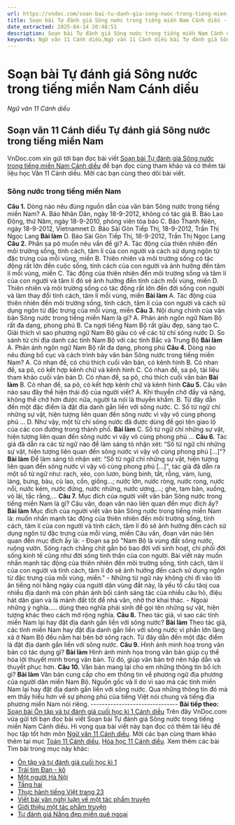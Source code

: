 ```yaml
---
url: https://vndoc.com/soan-bai-tu-danh-gia-song-nuoc-trong-tieng-mien-nam-canh-dieu-298445
title: Soạn bài Tự đánh giá Sông nước trong tiếng miền Nam Cánh diều - Ngữ văn 11 Cánh diều - VnDoc.com
date_extracted: 2025-04-14 20:48:51
description: Soạn bài Tự đánh giá Sông nước trong tiếng miền Nam Cánh diều được VnDoc.com tổng hợp và xin gửi tới bạn đọc cùng tham khảo nhé.
keywords: Ngữ văn 11 Cánh diều,Ngữ văn 11 Cánh diều bài Tự đánh giá Sông nước trong tiếng miền Nam,Soạn văn 11 Cánh diều,văn 11 Cánh diều,soạn văn 11,soạn bài 11 cánh diều,ngữ văn 11 cd,Soạn bài Tự đánh giá Sông nước trong tiếng miền Nam Cánh diều,Soạn bài Tự đánh giá Sông nước trong tiếng miền Nam,Soạn văn Tự đánh giá Sông nước trong tiếng miền Nam,Tự đánh giá Sông nước trong tiếng miền Nam,Sông nước trong tiếng miền Nam
---
```


# Soạn bài Tự đánh giá Sông nước trong tiếng miền Nam Cánh diều
 _Ngữ văn 11 Cánh diều_
## Soạn văn 11 Cánh diều Tự đánh giá Sông nước trong tiếng miền Nam
VnDoc.com xin gửi tới bạn đọc bài viết [Soạn bài Tự đánh giá Sông nước trong tiếng miền Nam Cánh diều](<https://vndoc.com/soan-bai-tu-danh-gia-song-nuoc-trong-tieng-mien-nam-canh-dieu-298445>) để bạn đọc cùng tham khảo và có thêm tài liệu học Văn 11 Cánh diều. Mời các bạn cùng theo dõi bài viết.
### Sông nước trong tiếng miền Nam
**Câu 1.** Dòng nào nêu đúng nguồn dẫn của văn bản Sông nước trong tiếng miền Nam?
A. Báo Nhân Dân, ngày 18-9-2012, không có tác giả
B. Báo Lao Động, thứ Năm, ngày 18-9-2010, phóng viên tòa báo
C. Báo Thanh Niên, ngày 18-9-2012, Vietnamnet
D. Báo Sài Gòn Tiếp Thị, 18-9-2012, Trần Thị Ngọc Lang
**Bài làm**
D. Báo Sài Gòn Tiếp Thị, 18-9-2012, Trần Thị Ngọc Lang
**Câu 2.** Phần sa pô muốn nêu vấn đề gì?
A. Tác động của thiên nhiên đến môi trường sống, tính cách, tâm lí của con người và cách sử dụng ngôn từ đặc trưng của mỗi vùng, miền
B. Thiên nhiên và môi trường sống có tác động rất lớn đến cuộc sống, tính cách của con người và ảnh hưởng đến tâm lí mỗi vùng, miền
C. Tác động của thiên nhiên đến môi trường sống và tâm lí của con người và tâm lí đó sẽ ảnh hưởng đến tính cách mỗi vùng, miền
D. Thiên nhiên và môi trường sống có tác động rất lớn đến đời sống con người và làm thay đổi tính cách, tâm lí mỗi vùng, miền
**Bài làm**
A. Tác động của thiên nhiên đến môi trường sống, tính cách, tâm lí của con người và cách sử dụng ngôn từ đặc trưng của mỗi vùng, miền
**Câu 3.** Nội dung chính của văn bản Sông nước trong tiếng miền Nam là gì?
A. Phản ánh ngôn ngữ Nam Bộ rất đa dạng, phong phú
B. Ca ngợi tiếng Nam Bộ rất giàu đẹp, sáng tạo
C. Giải thích vì sao phương ngữ Nam Bộ giàu có về các từ chỉ sông nước
D. So sánh từ chỉ địa danh các tỉnh Nam Bộ với các tỉnh Bắc và Trung Bộ
**Bài làm**
A. Phản ánh ngôn ngữ Nam Bộ rất đa dạng, phong phú
**Câu 4.** Dòng nào nêu đúng bố cục và cách trình bày văn bản Sông nước trong tiếng miền Nam?
A. Có nhan đề, có chú thích cuối văn bản, có kênh hình
B. Có nhan đề, sa pô, có kết hợp kênh chữ và kênh hình
C. Có nhan đề, sa pô, tài liệu tham khảo cuối văn bản
D. Có nhan đề, sa pô, chú thích cuối văn bản
**Bài làm**
B. Có nhan đề, sa pô, có kết hợp kênh chữ và kênh hình
**Câu 5.** Câu văn nào sau đây thể hiện thái độ của người viết?
A. Khi thuyền chở đầy và nặng, không thể chở hơn được nữa, người ta nói là thuyền khẩm.
B. Từ đây dẫn đến một đặc điểm là đặt địa danh gắn liền với sông nước.
C. Số từ ngữ chỉ những sự vật, hiện tượng liên quan đến sông nước vì vậy vô cùng phong phú ...
D. Như vậy, một từ chỉ sông nước đã được dùng để gọi tên giao lộ của các con đường trong thành phố.
**Bài làm**
C. Số từ ngữ chỉ những sự vật, hiện tượng liên quan đến sông nước vì vậy vô cùng phong phú ...
**Câu 6.** Tác giả đã dẫn ra các từ ngữ nào để làm sáng tỏ nhận xét: “Số từ ngữ chỉ những sự vật, hiện tượng liên quan đến sông nước vì vậy vô cùng phong phú \[...\]"?
**Bài làm**
Để làm sáng tỏ nhận xét: “Số từ ngữ chỉ những sự vật, hiện tượng liên quan đến sông nước vì vậy vô cùng phong phú \[...\]", tác giả đã dẫn ra một số từ ngữ như: rạch, xẻo, con lươn, bùng binh, tắt, rỗng, vàm, lung, láng, bưng, bàu, cù lao, cồn, giồng...; nước lớn, nước ròng, nước rong, nước nổi, nước kém, nước đứng, nước nhửng, nước ương,...; ghe, tam bản, xuồng, vỏ lãi, tắc rằng,...
**Câu 7.** Mục đích của người viết văn bản Sông nước trong tiếng miền Nam là gì? Câu văn, đoạn văn nào liên quan đến mục đích ấy?
**Bài làm**
Mục đích của người viết văn bản Sông nước trong tiếng miền Nam là: muốn nhấn mạnh tác động của thiên nhiên đến môi trường sống, tính cách, tâm lí của con người và tính cách, tâm lí đó sẽ ảnh hưởng đến cách sử dụng ngôn từ đặc trưng của mỗi vùng, miền
Câu văn, đoạn văn nào liên quan đến mục đích ấy là:
\- Đoạn sa pô "Nam Bộ là vùng đất sông nước, ruộng vườn. Sông rạch chằng chịt gắn bó bao đời với sinh hoạt, chi phối đời sống kinh tế cũng như đời sống tinh thần của con người. Bài viết này muốn nhấn mạnh tác động của thiên nhiên đến môi trường sống, tính cách, tâm lí của con người và tính cách, tâm lí đó sẽ ảnh hưởng đến cách sử dụng ngôn từ đặc trưng của mỗi vùng, miền."
\- Những từ ngữ này không chỉ đi vào lời ăn tiếng nói hằng ngày của người dân vùng đất này, là yếu tố cấu tâoj cua nhiều địa danh mà còn phản ánh bối cảnh sáng tác của nhiều câu hò, điệu hát dân gian và là mảnh đất tốt để nhà văn, nhờ thơ khai thác.
\- Ngoài những ý nghĩa..... dùng theo nghĩa phái sinh để gọi tên những sự vật, hiện tượng khác theo cách mở rộng nghĩa.
**Câu 8.** Theo tác giả, vì sao các tỉnh miền Nam lại hay đặt địa danh gắn liền với sông nước?
**Bài làm**
Theo tác giả, các tỉnh miền Nam hay đặt địa danh gắn liền với sông nước vì phần lớn làng xã ở Nam Bộ đều nằm hai bên bờ sông rạch. Từ đây dẫn đến một đặc điểm là đặt địa danh gắn liền với sông nước.
**Câu 9.** Hình ảnh minh hoạ trong văn bản có tác dụng gì?
**Bài làm**
Hình ảnh minh họa trong văn bản giúp cụ thể hóa lời thuyết minh trong văn bản. Từ đó, giúp văn bản trở nên hấp dẫn và thuyết phục hơn.
**Câu 10.** Văn bản mang lại cho em những thông tin bổ ích gì?
**Bài làm**
Văn bản cung cấp cho em thông tin về phương ngữ địa phương của người dân miền Nam Bộ. Nguồn gốc và lí do vì sao mà các tỉnh miền Nam lại hay đặt địa danh gắn liền với sông nước. Qua những thông tin đó mà em thấy hiểu hơn về sự phong phú của tiếng Việt nói chung và tiếng địa phương miền Nam nói riêng.
\-------------------------------
**Bài tiếp theo:** [Soạn bài Ôn tập và tự đánh giá cuối học kì 1 Cánh diều](<https://vndoc.com/soan-bai-on-tap-va-tu-danh-gia-cuoi-hoc-ki-1-canh-dieu-298450>)
Trên đây VnDoc.com vừa gửi tới bạn đọc bài viết Soạn bài Tự đánh giá Sông nước trong tiếng miền Nam Cánh diều. Hi vọng qua bài viết này bạn đọc có thêm tài liệu để học tập tốt hơn môn [Ngữ văn 11 Cánh diều](<https://vndoc.com/ngu-van-11-canh-dieu>). Mời các bạn cùng tham khảo thêm tại mục [Toán 11 Cánh diều](<https://vndoc.com/toan-11-canh-dieu>), [Hóa học 11 Cánh diều](<https://vndoc.com/hoa-hoc-11-canh-dieu>).
Xem thêm các bài Tìm bài trong mục này khác:
  * [Ôn tập và tự đánh giá cuối học kì 1](</soan-bai-on-tap-va-tu-danh-gia-cuoi-hoc-ki-1-canh-dieu-298450>)
  * [Trái tim Đan - kô](</soan-bai-trai-tim-dan-ko-canh-dieu-306960>)
  * [Một người Hà Nội](</soan-bai-mot-nguoi-ha-noi-canh-dieu-306968>)
  * [Tầng hai](</soan-bai-tang-hai-canh-dieu-306970>)
  * [Thực hành tiếng Việt trang 23](</soan-bai-thuc-hanh-tieng-viet-trang-23-canh-dieu-306980>)
  * [Viết bài văn nghị luận về một tác phẩm truyện](</soan-bai-viet-bai-van-nghi-luan-ve-mot-tac-pham-truyen-canh-dieu-306983>)
  * [Giới thiệu một tác phẩm truyện](</soan-bai-gioi-thieu-mot-tac-pham-truyen-canh-dieu-306987>)
  * [Tự đánh giá Nắng đẹp miền quê ngoại](</soan-bai-tu-danh-gia-nang-dep-mien-que-ngoai-canh-dieu-307069>)

